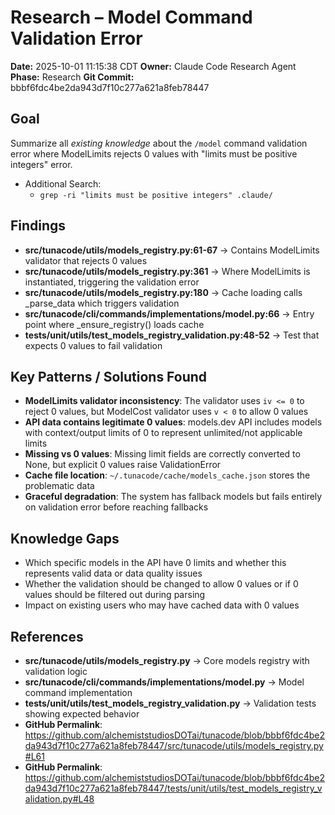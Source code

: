# Research – Model Command Validation Error

**Date:** 2025-10-01 11:15:38 CDT
**Owner:** Claude Code Research Agent
**Phase:** Research
**Git Commit:** bbbf6fdc4be2da943d7f10c277a621a8feb78447

## Goal
Summarize all *existing knowledge* about the `/model` command validation error where ModelLimits rejects 0 values with "limits must be positive integers" error.

- Additional Search:
  - `grep -ri "limits must be positive integers" .claude/`

## Findings

- **src/tunacode/utils/models_registry.py:61-67** → Contains ModelLimits validator that rejects 0 values
- **src/tunacode/utils/models_registry.py:361** → Where ModelLimits is instantiated, triggering the validation error
- **src/tunacode/utils/models_registry.py:180** → Cache loading calls _parse_data which triggers validation
- **src/tunacode/cli/commands/implementations/model.py:66** → Entry point where _ensure_registry() loads cache
- **tests/unit/utils/test_models_registry_validation.py:48-52** → Test that expects 0 values to fail validation

## Key Patterns / Solutions Found

- **ModelLimits validator inconsistency**: The validator uses `iv <= 0` to reject 0 values, but ModelCost validator uses `v < 0` to allow 0 values
- **API data contains legitimate 0 values**: models.dev API includes models with context/output limits of 0 to represent unlimited/not applicable limits
- **Missing vs 0 values**: Missing limit fields are correctly converted to None, but explicit 0 values raise ValidationError
- **Cache file location**: `~/.tunacode/cache/models_cache.json` stores the problematic data
- **Graceful degradation**: The system has fallback models but fails entirely on validation error before reaching fallbacks

## Knowledge Gaps

- Which specific models in the API have 0 limits and whether this represents valid data or data quality issues
- Whether the validation should be changed to allow 0 values or if 0 values should be filtered out during parsing
- Impact on existing users who may have cached data with 0 values

## References

- **src/tunacode/utils/models_registry.py** → Core models registry with validation logic
- **src/tunacode/cli/commands/implementations/model.py** → Model command implementation
- **tests/unit/utils/test_models_registry_validation.py** → Validation tests showing expected behavior
- **GitHub Permalink**: https://github.com/alchemiststudiosDOTai/tunacode/blob/bbbf6fdc4be2da943d7f10c277a621a8feb78447/src/tunacode/utils/models_registry.py#L61
- **GitHub Permalink**: https://github.com/alchemiststudiosDOTai/tunacode/blob/bbbf6fdc4be2da943d7f10c277a621a8feb78447/tests/unit/utils/test_models_registry_validation.py#L48

